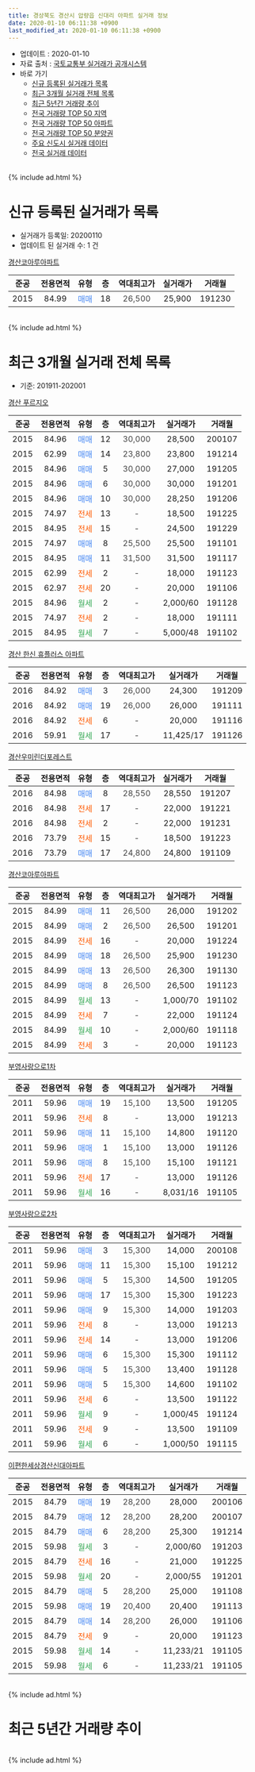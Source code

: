 ```yaml
---
title: 경상북도 경산시 압량읍 신대리 아파트 실거래 정보
date: 2020-01-10 06:11:38 +0900
last_modified_at: 2020-01-10 06:11:38 +0900
---
```


* 업데이트 : 2020-01-10
* 자료 출처 : [국토교통부 실거래가 공개시스템](http://rt.molit.go.kr)
* 바로 가기
    * [신규 등록된 실거래가 목록](#신규-등록된-실거래가-목록)
    * [최근 3개월 실거래 전체 목록](#최근-3개월-실거래-전체-목록)
    * [최근 5년간 거래량 추이](#최근-5년간-거래량-추이)
    * [전국 거래량 TOP 50 지역](https://inasie.github.io/apt-trade-info/최근-3개월-전국에서-가장-거래가-많이-발생한-지역)
    * [전국 거래량 TOP 50 아파트](https://inasie.github.io/apt-trade-info/최근-3개월-전국에서-가장-거래가-많이-발생한-아파트)
    * [전국 거래량 TOP 50 분양권](https://inasie.github.io/apt-trade-info/최근-3개월-전국에서-가장-거래가-많이-발생한-분양권)
    * [주요 신도시 실거래 데이터](https://inasie.github.io/apt-trade-info/주요-신도시)
    * [전국 실거래 데이터](https://inasie.github.io/apt-trade-info/전국)
<br>
{% include ad.html %}
<br>

# 신규 등록된 실거래가 목록
* 실거래가 등록일: 20200110
* 업데이트 된 실거래 수: 1 건


[경산코아루아파트](https://search.naver.com/search.naver?query=%EA%B2%BD%EC%83%81%EB%B6%81%EB%8F%84+%EA%B2%BD%EC%82%B0%EC%8B%9C+%EC%95%95%EB%9F%89%EC%9D%8D+%EC%8B%A0%EB%8C%80%EB%A6%AC+%EA%B2%BD%EC%82%B0%EC%BD%94%EC%95%84%EB%A3%A8%EC%95%84%ED%8C%8C%ED%8A%B8)

|준공|전용면적|유형|층|역대최고가|실거래가|거래월|
|:---:|:---:|:---:|:---:|:---:|:---:|:---:|
|2015|84.99|<span style="color:#4285f3">매매</span>|18|<span style="color:#444444">26,500</span>|25,900|191230|


<br>
{% include ad.html %}
<br>

# 최근 3개월 실거래 전체 목록
* 기준: 201911-202001


[경산 푸르지오](https://search.naver.com/search.naver?query=%EA%B2%BD%EC%83%81%EB%B6%81%EB%8F%84+%EA%B2%BD%EC%82%B0%EC%8B%9C+%EC%95%95%EB%9F%89%EC%9D%8D+%EC%8B%A0%EB%8C%80%EB%A6%AC+%EA%B2%BD%EC%82%B0+%ED%91%B8%EB%A5%B4%EC%A7%80%EC%98%A4)

|준공|전용면적|유형|층|역대최고가|실거래가|거래월|
|:---:|:---:|:---:|:---:|:---:|:---:|:---:|
|2015|84.96|<span style="color:#4285f3">매매</span>|12|<span style="color:#444444">30,000</span>|28,500|200107|
|2015|62.99|<span style="color:#4285f3">매매</span>|14|<span style="color:#444444">23,800</span>|23,800|191214|
|2015|84.96|<span style="color:#4285f3">매매</span>|5|<span style="color:#444444">30,000</span>|27,000|191205|
|2015|84.96|<span style="color:#4285f3">매매</span>|6|<span style="color:#444444">30,000</span>|30,000|191201|
|2015|84.96|<span style="color:#4285f3">매매</span>|10|<span style="color:#444444">30,000</span>|28,250|191206|
|2015|74.97|<span style="color:#ff5a00">전세</span>|13|<span style="color:#444444">-</span>|18,500|191225|
|2015|84.95|<span style="color:#ff5a00">전세</span>|15|<span style="color:#444444">-</span>|24,500|191229|
|2015|74.97|<span style="color:#4285f3">매매</span>|8|<span style="color:#444444">25,500</span>|25,500|191101|
|2015|84.95|<span style="color:#4285f3">매매</span>|11|<span style="color:#444444">31,500</span>|31,500|191117|
|2015|62.99|<span style="color:#ff5a00">전세</span>|2|<span style="color:#444444">-</span>|18,000|191123|
|2015|62.97|<span style="color:#ff5a00">전세</span>|20|<span style="color:#444444">-</span>|20,000|191106|
|2015|84.96|<span style="color:#34a853">월세</span>|2|<span style="color:#444444">-</span>|2,000/60|191128|
|2015|74.97|<span style="color:#ff5a00">전세</span>|2|<span style="color:#444444">-</span>|18,000|191111|
|2015|84.95|<span style="color:#34a853">월세</span>|7|<span style="color:#444444">-</span>|5,000/48|191102|

[경산 한신 휴플러스 아파트](https://search.naver.com/search.naver?query=%EA%B2%BD%EC%83%81%EB%B6%81%EB%8F%84+%EA%B2%BD%EC%82%B0%EC%8B%9C+%EC%95%95%EB%9F%89%EC%9D%8D+%EC%8B%A0%EB%8C%80%EB%A6%AC+%EA%B2%BD%EC%82%B0+%ED%95%9C%EC%8B%A0+%ED%9C%B4%ED%94%8C%EB%9F%AC%EC%8A%A4+%EC%95%84%ED%8C%8C%ED%8A%B8)

|준공|전용면적|유형|층|역대최고가|실거래가|거래월|
|:---:|:---:|:---:|:---:|:---:|:---:|:---:|
|2016|84.92|<span style="color:#4285f3">매매</span>|3|<span style="color:#444444">26,000</span>|24,300|191209|
|2016|84.92|<span style="color:#4285f3">매매</span>|19|<span style="color:#444444">26,000</span>|26,000|191111|
|2016|84.92|<span style="color:#ff5a00">전세</span>|6|<span style="color:#444444">-</span>|20,000|191116|
|2016|59.91|<span style="color:#34a853">월세</span>|17|<span style="color:#444444">-</span>|11,425/17|191126|

[경산우미린더포레스트](https://search.naver.com/search.naver?query=%EA%B2%BD%EC%83%81%EB%B6%81%EB%8F%84+%EA%B2%BD%EC%82%B0%EC%8B%9C+%EC%95%95%EB%9F%89%EC%9D%8D+%EC%8B%A0%EB%8C%80%EB%A6%AC+%EA%B2%BD%EC%82%B0%EC%9A%B0%EB%AF%B8%EB%A6%B0%EB%8D%94%ED%8F%AC%EB%A0%88%EC%8A%A4%ED%8A%B8)

|준공|전용면적|유형|층|역대최고가|실거래가|거래월|
|:---:|:---:|:---:|:---:|:---:|:---:|:---:|
|2016|84.98|<span style="color:#4285f3">매매</span>|8|<span style="color:#444444">28,550</span>|28,550|191207|
|2016|84.98|<span style="color:#ff5a00">전세</span>|17|<span style="color:#444444">-</span>|22,000|191221|
|2016|84.98|<span style="color:#ff5a00">전세</span>|2|<span style="color:#444444">-</span>|22,000|191231|
|2016|73.79|<span style="color:#ff5a00">전세</span>|15|<span style="color:#444444">-</span>|18,500|191223|
|2016|73.79|<span style="color:#4285f3">매매</span>|17|<span style="color:#444444">24,800</span>|24,800|191109|

[경산코아루아파트](https://search.naver.com/search.naver?query=%EA%B2%BD%EC%83%81%EB%B6%81%EB%8F%84+%EA%B2%BD%EC%82%B0%EC%8B%9C+%EC%95%95%EB%9F%89%EC%9D%8D+%EC%8B%A0%EB%8C%80%EB%A6%AC+%EA%B2%BD%EC%82%B0%EC%BD%94%EC%95%84%EB%A3%A8%EC%95%84%ED%8C%8C%ED%8A%B8)

|준공|전용면적|유형|층|역대최고가|실거래가|거래월|
|:---:|:---:|:---:|:---:|:---:|:---:|:---:|
|2015|84.99|<span style="color:#4285f3">매매</span>|11|<span style="color:#444444">26,500</span>|26,000|191202|
|2015|84.99|<span style="color:#4285f3">매매</span>|2|<span style="color:#444444">26,500</span>|26,500|191201|
|2015|84.99|<span style="color:#ff5a00">전세</span>|16|<span style="color:#444444">-</span>|20,000|191224|
|2015|84.99|<span style="color:#4285f3">매매</span>|18|<span style="color:#444444">26,500</span>|25,900|191230|
|2015|84.99|<span style="color:#4285f3">매매</span>|13|<span style="color:#444444">26,500</span>|26,300|191130|
|2015|84.99|<span style="color:#4285f3">매매</span>|8|<span style="color:#444444">26,500</span>|26,500|191123|
|2015|84.99|<span style="color:#34a853">월세</span>|13|<span style="color:#444444">-</span>|1,000/70|191102|
|2015|84.99|<span style="color:#ff5a00">전세</span>|7|<span style="color:#444444">-</span>|22,000|191124|
|2015|84.99|<span style="color:#34a853">월세</span>|10|<span style="color:#444444">-</span>|2,000/60|191118|
|2015|84.99|<span style="color:#ff5a00">전세</span>|3|<span style="color:#444444">-</span>|20,000|191123|

[부영사랑으로1차](https://search.naver.com/search.naver?query=%EA%B2%BD%EC%83%81%EB%B6%81%EB%8F%84+%EA%B2%BD%EC%82%B0%EC%8B%9C+%EC%95%95%EB%9F%89%EC%9D%8D+%EC%8B%A0%EB%8C%80%EB%A6%AC+%EB%B6%80%EC%98%81%EC%82%AC%EB%9E%91%EC%9C%BC%EB%A1%9C1%EC%B0%A8)

|준공|전용면적|유형|층|역대최고가|실거래가|거래월|
|:---:|:---:|:---:|:---:|:---:|:---:|:---:|
|2011|59.96|<span style="color:#4285f3">매매</span>|19|<span style="color:#444444">15,100</span>|13,500|191205|
|2011|59.96|<span style="color:#ff5a00">전세</span>|8|<span style="color:#444444">-</span>|13,000|191213|
|2011|59.96|<span style="color:#4285f3">매매</span>|11|<span style="color:#444444">15,100</span>|14,800|191120|
|2011|59.96|<span style="color:#4285f3">매매</span>|1|<span style="color:#444444">15,100</span>|13,000|191126|
|2011|59.96|<span style="color:#4285f3">매매</span>|8|<span style="color:#444444">15,100</span>|15,100|191121|
|2011|59.96|<span style="color:#ff5a00">전세</span>|17|<span style="color:#444444">-</span>|13,000|191126|
|2011|59.96|<span style="color:#34a853">월세</span>|16|<span style="color:#444444">-</span>|8,031/16|191105|

[부영사랑으로2차](https://search.naver.com/search.naver?query=%EA%B2%BD%EC%83%81%EB%B6%81%EB%8F%84+%EA%B2%BD%EC%82%B0%EC%8B%9C+%EC%95%95%EB%9F%89%EC%9D%8D+%EC%8B%A0%EB%8C%80%EB%A6%AC+%EB%B6%80%EC%98%81%EC%82%AC%EB%9E%91%EC%9C%BC%EB%A1%9C2%EC%B0%A8)

|준공|전용면적|유형|층|역대최고가|실거래가|거래월|
|:---:|:---:|:---:|:---:|:---:|:---:|:---:|
|2011|59.96|<span style="color:#4285f3">매매</span>|3|<span style="color:#444444">15,300</span>|14,000|200108|
|2011|59.96|<span style="color:#4285f3">매매</span>|11|<span style="color:#444444">15,300</span>|15,100|191212|
|2011|59.96|<span style="color:#4285f3">매매</span>|5|<span style="color:#444444">15,300</span>|14,500|191205|
|2011|59.96|<span style="color:#4285f3">매매</span>|17|<span style="color:#444444">15,300</span>|15,300|191223|
|2011|59.96|<span style="color:#4285f3">매매</span>|9|<span style="color:#444444">15,300</span>|14,000|191203|
|2011|59.96|<span style="color:#ff5a00">전세</span>|8|<span style="color:#444444">-</span>|13,000|191213|
|2011|59.96|<span style="color:#ff5a00">전세</span>|14|<span style="color:#444444">-</span>|13,000|191206|
|2011|59.96|<span style="color:#4285f3">매매</span>|6|<span style="color:#444444">15,300</span>|15,300|191112|
|2011|59.96|<span style="color:#4285f3">매매</span>|5|<span style="color:#444444">15,300</span>|13,400|191128|
|2011|59.96|<span style="color:#4285f3">매매</span>|5|<span style="color:#444444">15,300</span>|14,600|191102|
|2011|59.96|<span style="color:#ff5a00">전세</span>|6|<span style="color:#444444">-</span>|13,500|191122|
|2011|59.96|<span style="color:#34a853">월세</span>|9|<span style="color:#444444">-</span>|1,000/45|191124|
|2011|59.96|<span style="color:#ff5a00">전세</span>|9|<span style="color:#444444">-</span>|13,500|191109|
|2011|59.96|<span style="color:#34a853">월세</span>|6|<span style="color:#444444">-</span>|1,000/50|191115|


<script async src="//pagead2.googlesyndication.com/pagead/js/adsbygoogle.js"></script>
<!-- 기본 -->
<ins class="adsbygoogle"
     style="display:block"
     data-ad-client="ca-pub-2446590836940007"
     data-ad-slot="1659523306"
     data-ad-format="auto"
     data-full-width-responsive="true"></ins>
<script>
(adsbygoogle = window.adsbygoogle || []).push({});
</script>


[이편한세상경산신대아파트](https://search.naver.com/search.naver?query=%EA%B2%BD%EC%83%81%EB%B6%81%EB%8F%84+%EA%B2%BD%EC%82%B0%EC%8B%9C+%EC%95%95%EB%9F%89%EC%9D%8D+%EC%8B%A0%EB%8C%80%EB%A6%AC+%EC%9D%B4%ED%8E%B8%ED%95%9C%EC%84%B8%EC%83%81%EA%B2%BD%EC%82%B0%EC%8B%A0%EB%8C%80%EC%95%84%ED%8C%8C%ED%8A%B8)

|준공|전용면적|유형|층|역대최고가|실거래가|거래월|
|:---:|:---:|:---:|:---:|:---:|:---:|:---:|
|2015|84.79|<span style="color:#4285f3">매매</span>|19|<span style="color:#444444">28,200</span>|28,000|200106|
|2015|84.79|<span style="color:#4285f3">매매</span>|12|<span style="color:#444444">28,200</span>|28,200|200107|
|2015|84.79|<span style="color:#4285f3">매매</span>|6|<span style="color:#444444">28,200</span>|25,300|191214|
|2015|59.98|<span style="color:#34a853">월세</span>|3|<span style="color:#444444">-</span>|2,000/60|191203|
|2015|84.79|<span style="color:#ff5a00">전세</span>|16|<span style="color:#444444">-</span>|21,000|191225|
|2015|59.98|<span style="color:#34a853">월세</span>|20|<span style="color:#444444">-</span>|2,000/55|191201|
|2015|84.79|<span style="color:#4285f3">매매</span>|5|<span style="color:#444444">28,200</span>|25,000|191108|
|2015|59.98|<span style="color:#4285f3">매매</span>|19|<span style="color:#444444">20,400</span>|20,400|191113|
|2015|84.79|<span style="color:#4285f3">매매</span>|14|<span style="color:#444444">28,200</span>|26,000|191106|
|2015|84.79|<span style="color:#ff5a00">전세</span>|9|<span style="color:#444444">-</span>|20,000|191123|
|2015|59.98|<span style="color:#34a853">월세</span>|14|<span style="color:#444444">-</span>|11,233/21|191105|
|2015|59.98|<span style="color:#34a853">월세</span>|6|<span style="color:#444444">-</span>|11,233/21|191105|


<br>
{% include ad.html %}
<br>

# 최근 5년간 거래량 추이


<div style="width:100%;">
    <canvas id="deal_progress" height="200"></canvas>
</div>

<script>
new Chart(document.getElementById("deal_progress"), {
    type: 'line',
    data: {
        labels: ['201501','201502','201503','201504','201505','201506','201507','201508','201509','201510','201511','201512','201601','201602','201603','201604','201605','201606','201607','201608','201609','201610','201611','201612','201701','201702','201703','201704','201705','201706','201707','201708','201709','201710','201711','201712','201801','201802','201803','201804','201805','201806','201807','201808','201809','201810','201811','201812','201901','201902','201903','201904','201905','201906','201907','201908','201909','201910','201911','201912','202001'],
        datasets: [{
            label: '매매',
            pointRadius: 1,
            data: [0, 0, 0, 0, 0, 0, 0, 0, 0, 0, 0, 0, 0, 0, 0, 0, 0, 0, 0, 0, 0, 0, 0, 0, 0, 0, 0, 0, 0, 0, 0, 0, 0, 0, 0, 0, 0, 0, 0, 0, 0, 0, 0, 0, 0, 0, 0, 0, 0, 0, 0, 0, 0, 0, 0, 0, 0, 0, 15, 15, 4],
            borderColor: "rgba(255, 201, 14, 1)",
            backgroundColor: "rgba(255, 201, 14, 0.5)",
            fill: false,
            lineTension: 0
        },{
            label: '전월세',
            pointRadius: 1,
            data: [0, 0, 0, 0, 0, 0, 0, 0, 0, 0, 0, 0, 0, 0, 0, 0, 0, 0, 0, 0, 0, 0, 0, 0, 0, 0, 0, 0, 0, 0, 0, 0, 0, 0, 0, 0, 0, 0, 0, 0, 0, 0, 0, 0, 0, 0, 0, 0, 0, 0, 0, 0, 0, 0, 0, 0, 0, 0, 20, 12, 0],
            borderColor: "rgba(0, 141, 185, 1)",
            backgroundColor: "rgba(0, 141, 185, 0.5)",
            fill: false,
            lineTension: 0
        }
        ]
    },
    options: {
        responsive: true,
        title: {
            display: false
        },
        tooltips: {
            mode: 'index',
            intersect: false
        },
        hover: {
            mode: 'nearest',
            intersect: true
        },
        scales: {
            xAxes: [{
                display: true,
                scaleLabel: {
                    display: true,
                    labelString: '년/월'
                }
            }],
            yAxes: [{
                display: true,
                ticks: {
                    suggestedMin: 0,
                },
                scaleLabel: {
                    display: true,
                    labelString: '실거래 수'
                }
            }]
        }
    }
});

</script>


<br>
{% include ad.html %}
<br>

